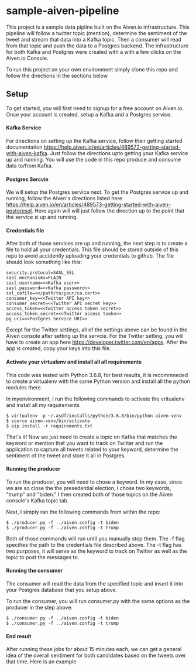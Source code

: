 # sample-aiven-pipeline

This project is a sample data pipline built on the Aiven.io infrastructure. This pipeline will follow a twitter topic (mention), determine the sentiment of the tweet and stream that data into a Kafka topic.  Then a consumer will read from that topic and push the data to a Postgres backend.  The infrastructure for both Kafka and Postgres were created with a with a few clicks on the Aiven.io Console.  

To run this project on your own environment simply clone this repo and follow the directions in the sections below.

## Setup

To get started, you will first need to signup for a free account on Aiven.io.  Once your account is created, setup a Kafka and a Postgres service.  

#### Kafka Service

For directions on setting up the Kafka service, follow their getting started documentation https://help.aiven.io/en/articles/489572-getting-started-with-aiven-kafka.  Just follow the directions upto getting your Kafka service up and running.  You will use the code in this repo produce and consume data to/from Kafka.

#### Postgres Sercvie

We will setup the Postgres service next.  To get the Postgres service up and running, follow the Aiven's directions listed here https://help.aiven.io/en/articles/489573-getting-started-with-aiven-postgresql.  Here again will will just follow the direction up to the point that the service si up and running.  

#### Credentials file

After both of those services are up and running, the next step is to create a file to hold all your credentials.  This file should be stored outside of this repo to avoid accidently uploading your credentials to github.  The file should look something like this:

```bootstrap.servers=***REMOVED***
security.protocol=SASL_SSL
sasl.mechanisms=PLAIN
sasl.username=<<Kafka user>>
sasl.password=<<Kafka password>>
ssl_cafile=<</path/to/your/ca.cert>>
consumer_key=<<Twitter API key>>
consumer_secret=<<Twitter API secret key>>
access_token=<<Twitter access token secret>>
access_token_secret=<<Twitter access toekn>>
pg_uri=<<Postgres Service URI>>
```

Except for the Twitter settings, all of the settings above can be found in the Aiven console after setting up the servcie.  For the Twitter setting, you will have to create an app here  https://developer.twitter.com/en/apps. After the app is created, copy your keys into this file.  

#### Activate your virtualenv and install all all requirements

This code was tested with Python 3.6.8, for best results, it is recommneded to create a virtualenv with the same Python version and install all the python modules there.  

In myenvironment, I run the following commands to activate the vritualenv and install all my requirements

```
$ virtualenv -p ~/.asdf/installs/python/3.6.8/bin/python aiven-venv
$ source aiven-venv/bin/activate
$ pip install -r requirements.txt
```

That's it!  Now we just need to create a topic on Kafka that matches the keyword or mention that you want to track on Twitter and run the application to capture all tweets related to your keyword, determine the sentiment of the tweet and store it all in Postgres.

#### Running the producer

To run the producer, you will need to chose a keyword.  In my case, since we are so close the the presedential election, I chose two keywords, "trump" and "biden."  I then created both of those topics on the Aiven console's Kafka topic tab.  

Next, I simply ran the following commands from within the repo:

```
$ ./producer.py -f ../aiven.config -t biden
$ ./producer.py -f ../aiven.config -t trump
```

Both of those commands will run until you manually stop them.  The -f flag specifies the path to the credentials file described above.  The -t flag has two purposes, it will serve as the keyword to track on Twitter as well as the topic to post the messages to.  

#### Running the consumer

The consumer will read the data from the specified topic and insert it into your Postgres database that you setup above.  

To run the consumer, you will run consumer.py with the same options as the producer in the step above.

```
$ ./consumer.py -f ../aiven.config -t biden
$ ./consumer.py -f ../aiven.config -t trump
```

#### End result

After running these jobs for about 15 minutes each, we can get a general idea of the overall sentiment for both candidates based on the tweets over that time.  Here is an example





 
